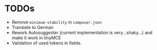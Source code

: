 # TODOs

* Remove `minimum-stability` in `composer.json`
* Translate to German
* Rework Autosuggester (current implementation is very...shaky...) and make it work in tinyMCE
* Validation of used tokens in fields.